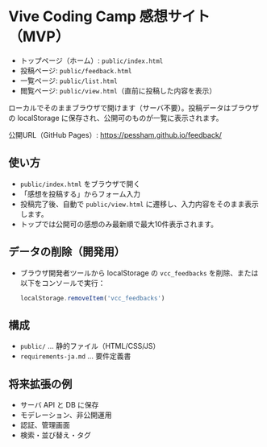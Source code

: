 # Vive Coding Camp 感想サイト（MVP）

- トップページ（ホーム）: `public/index.html`
- 投稿ページ: `public/feedback.html`
- 一覧ページ: `public/list.html`
- 閲覧ページ: `public/view.html`（直前に投稿した内容を表示）

ローカルでそのままブラウザで開けます（サーバ不要）。投稿データはブラウザの localStorage に保存され、公開可のものが一覧に表示されます。

公開URL（GitHub Pages）: https://pessham.github.io/feedback/

## 使い方
- `public/index.html` をブラウザで開く
- 「感想を投稿する」からフォーム入力
- 投稿完了後、自動で `public/view.html` に遷移し、入力内容をそのまま表示します。
- トップでは公開可の感想のみ最新順で最大10件表示されます。

## データの削除（開発用）
- ブラウザ開発者ツールから localStorage の `vcc_feedbacks` を削除、または以下をコンソールで実行：
  ```js
  localStorage.removeItem('vcc_feedbacks')
  ```

## 構成
- `public/` … 静的ファイル（HTML/CSS/JS）
- `requirements-ja.md` … 要件定義書

## 将来拡張の例
- サーバ API と DB に保存
- モデレーション、非公開運用
- 認証、管理画面
- 検索・並び替え・タグ
